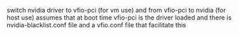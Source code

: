 switch nvidia driver to vfio-pci (for vm use) and from vfio-pci to nvidia (for host use)
assumes that at boot time vfio-pci is the driver loaded and there is nvidia-blacklist.conf file and a vfio.conf file that facilitate this
